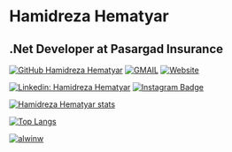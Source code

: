 
# Hamidreza Hematyar
## .Net Developer at Pasargad Insurance



[![GitHub Hamidreza Hematyar](https://img.shields.io/github/followers/hamidrezahy?label=follow&style=social)](https://github.com/hamidrezahy)
[![GMAIL](https://img.shields.io/static/v1.svg?label=send&message=hamidrez77@gmail.com&color=red&logo=gmail&style=social)](mailto:hamidrez77@gmail.com?subject=Hello)
[![Website](https://img.shields.io/static/v1.svg?label=Website&message=hamidrezahy.ir&color=red&logo=internet-archive&style=social)](https://www.hamidrezahy.ir/)


[![Linkedin: Hamidreza Hematyar](https://img.shields.io/badge/-Linkedin-blue?style=flat-square&logo=Linkedin&logoColor=white&link=https://www.linkedin.com/in/hamidrezahy/)](https://www.linkedin.com/in/hamidrezahy/)
[![Instagram Badge](https://img.shields.io/badge/-Instagram-purple?style=flat-square&logo=instagram&logoColor=white&link=https://www.instagram.com/hamidrezahy/)](https://www.instagram.com/hamidrezahy/)


[![Hamidreza Hematyar stats](https://github-readme-stats.vercel.app/api?username=hamidrezahy)](https://github.com/hamidrezahy/github-readme-stats)

[![Top Langs](https://github-readme-stats.vercel.app/api/top-langs/?username=hamidrezahy&layout=compact)](https://github.com/hamidrezahy/github-readme-stats)
    
<p align="left">
    <a href="https://github.com/hamidrezahy" target="_blank"><img alt="alwinw" src="https://badges.pufler.dev/visits/hamidrezahy/hamidrezahy?logo=GitHub&label=visits&color=success&logoColor=white&style=flat-square"/></a>
</p>
<!--
**hamidrezahy/hamidrezahy** is a ✨ _special_ ✨ repository because its `README.md` (this file) appears on your GitHub profile.

Here are some ideas to get you started:

- 🔭 I’m currently working on ...
- 🌱 I’m currently learning ...
- 👯 I’m looking to collaborate on ...
- 🤔 I’m looking for help with ...
- 💬 Ask me about ...
- 📫 How to reach me: ...
- 😄 Pronouns: ...
- ⚡ Fun fact: ...
-->
